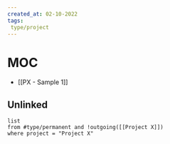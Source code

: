 ```yaml
---
created_at: 02-10-2022
tags: 
 type/project
---
```


# MOC
- [[PX - Sample 1]]


## Unlinked
```dataview
list 
from #type/permanent and !outgoing([[Project X]])
where project = "Project X"
```
